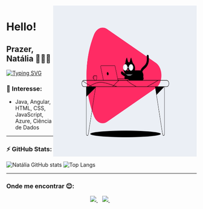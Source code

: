 <img align="right" width="380" height="400" src="https://github.com/sabinonatalia/sabinonatalia/blob/main/image_processing20200401-31608-jtqgjr.gif">

# Hello!
## Prazer, Natália 👩🏾‍💻
[![Typing SVG](https://readme-typing-svg.herokuapp.com?size=20&color=CD1C76&lines=Ci%C3%AAncia+de+Dados;Desenvolvimento;Ci%C3%AAncias+%26+Humanidades+)](https://git.io/typing-svg)



### 🎯 Interesse:
-  Java, Angular, HTML, CSS, JavaScript, Azure, Ciência de Dados

__________________________________________________________________________________________________________________________________________

### ⚡ GitHub Stats:
<p align="center">

![Natália GitHub stats](https://github-readme-stats.vercel.app/api?username=sabinonatalia&show_icons=true&theme=highcontrast)
![Top Langs](https://github-readme-stats.vercel.app/api/top-langs/?username=sabinonatalia&show_icons=true&theme=highcontrast)</p>

__________________________________________________________________________________________________________________________________________
### Onde me encontrar 😊:
<p align="center">

  <a href="https://www.linkedin.com/in/natalia-sabino/">
    <img src="https://img.shields.io/badge/LinkedIn-0077B5?style=for-the-badge&logo=linkedin&logoColor=white"/>
  </a>&nbsp;&nbsp;
    <a href="mailto:na.ssilva@outlook.com">
   <img src="https://img.shields.io/badge/Microsoft_Outlook-0078D4?style=for-the-badge&logo=microsoft-outlook&logoColor=white">    
  </a>&nbsp;&nbsp;</p>
  

